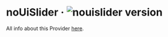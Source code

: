 # noUiSlider · ![nouislider version](https://img.shields.io/badge/version-v15.6.1-informational)

All info about this Provider <a href="https://refreshless.com/nouislider/">here</a>.
